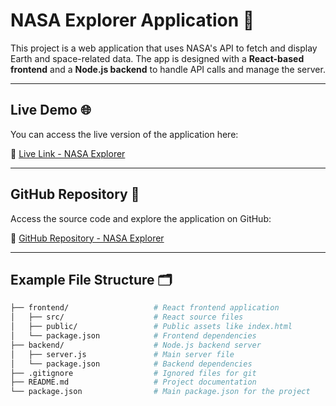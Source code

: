 # NASA Explorer Application 🚀

This project is a web application that uses NASA's API to fetch and display Earth and space-related data. The app is designed with a **React-based frontend** and a **Node.js backend** to handle API calls and manage the server.

---

## Live Demo 🌐

You can access the live version of the application here:

🔗 [Live Link - NASA Explorer](https://nasa-explorer-app-00eacef84580.herokuapp.com)

---

## GitHub Repository 📂

Access the source code and explore the application on GitHub:

🔗 [GitHub Repository - NASA Explorer](https://github.com/yourusername/nasa-explorer)

---

## Example File Structure 🗂

```bash
├── frontend/                   # React frontend application
│   ├── src/                    # React source files
│   ├── public/                 # Public assets like index.html
│   └── package.json            # Frontend dependencies
├── backend/                    # Node.js backend server
│   ├── server.js               # Main server file
│   └── package.json            # Backend dependencies
├── .gitignore                  # Ignored files for git
├── README.md                   # Project documentation
└── package.json                # Main package.json for the project
